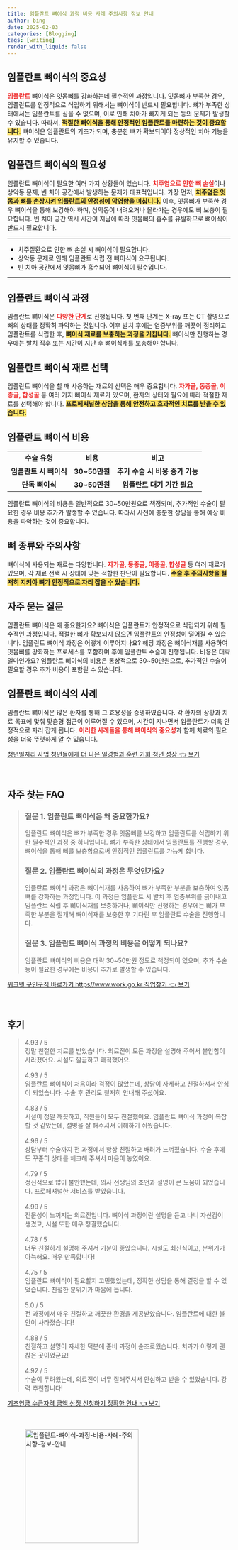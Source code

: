 ```yaml
---
title: 임플란트 뼈이식 과정 비용 사례 주의사항 정보 안내
author: bing
date: 2025-02-03
categories: [Blogging]
tags: [writing]
render_with_liquid: false
---
```



<h2 id='임플란트_뼈이식_중요성'>임플란트 뼈이식의 중요성</h2>

<p><b><span style="color: #ee2323;">임플란트</span></b> 뼈이식은 잇몸뼈를 강화하는데 필수적인 과정입니다. 잇몸뼈가 부족한 경우, 임플란트를 안정적으로 식립하기 위해서는 뼈이식이 반드시 필요합니다. 뼈가 부족한 상태에서는 임플란트를 심을 수 없으며, 이로 인해 치아가 빠지게 되는 등의 문제가 발생할 수 있습니다. 따라서, <b><span style="background-color: #ffe066;">적절한 뼈이식을 통해 안정적인 임플란트를 마련하는 것이 중요합니다.</span></b> 뼈이식은 임플란트의 기초가 되며, 충분한 뼈가 확보되어야 정상적인 치아 기능을 유지할 수 있습니다.</p>

<h2 id='임플란트_뼈이식_필요성'>임플란트 뼈이식의 필요성</h2>

<p>임플란트 뼈이식이 필요한 여러 가지 상황들이 있습니다. <b><span style="color: #ee2323;">치주염으로 인한 뼈 손실</span></b>이나 상악동 문제, 빈 치아 공간에서 발생하는 문제가 대표적입니다. 가장 먼저, <b><span style="background-color: #ffe066;">치주염은 잇몸과 뼈를 손상시켜 임플란트의 안정성에 악영향을 미칩니다.</span></b> 이후, 잇몸뼈가 부족한 경우 뼈이식을 통해 보강해야 하며, 상악동이 내려오거나 올라가는 경우에도 뼈 보충이 필요합니다. 빈 치아 공간 역시 시간이 지남에 따라 잇몸뼈의 흡수를 유발하므로 뼈이식이 반드시 필요합니다.</p>

<hr />

<ul>
    <li>치주질환으로 인한 뼈 손실 시 뼈이식이 필요합니다.</li>
    <li>상악동 문제로 인해 임플란트 식립 전 뼈이식이 요구됩니다.</li>
    <li>빈 치아 공간에서 잇몸뼈가 흡수되어 뼈이식이 필수입니다.</li>
</ul>

<hr />

<h2 id='임플란트_뼈이식_과정'>임플란트 뼈이식 과정</h2>

<p>임플란트 뼈이식은 <b><span style="color: #ee2323;">다양한 단계</span></b>로 진행됩니다. 첫 번째 단계는 X-ray 또는 CT 촬영으로 뼈의 상태를 정확히 파악하는 것입니다. 이후 발치 후에는 염증부위를 깨끗이 정리하고 임플란트를 식립한 후, <b><span style="background-color: #ffe066;">뼈이식 재료를 보충하는 과정을 거칩니다.</span></b> 뼈이식만 진행하는 경우에는 발치 직후 또는 시간이 지난 후 뼈이식재를 보충해야 합니다.</p>

<h2 id='재료_선택과정'>임플란트 뼈이식 재료 선택</h2>

<p>임플란트 뼈이식을 할 때 사용하는 재료의 선택은 매우 중요합니다. <b><span style="color: #ee2323;">자가골, 동종골, 이종골, 합성골</span></b> 등 여러 가지 뼈이식 재료가 있으며, 환자의 상태와 필요에 따라 적절한 재료를 선택해야 합니다. <b><span style="background-color: #ffe066;">프로페셔널한 상담을 통해 안전하고 효과적인 치료를 받을 수 있습니다.</span></b></p>

<h2 id='임플란트_수술비용'>임플란트 뼈이식 비용</h2>

<table>
    <tr>
        <td style="text-align: center; height: 17px;"><b>수술 유형</b></td>
        <td style="text-align: center; height: 17px;"><b>비용</b></td>
        <td style="text-align: center; height: 17px;"><b>비고</b></td>
    </tr>
    <tr>
        <td style="text-align: center; height: 17px;"><b>임플란트 시 뼈이식</b></td>
        <td style="text-align: center; height: 17px;"><b>30~50만원</b></td>
        <td style="text-align: center; height: 17px;"><b>추가 수술 시 비용 증가 가능</b></td>
    </tr>
    <tr>
        <td style="text-align: center; height: 17px;"><b>단독 뼈이식</b></td>
        <td style="text-align: center; height: 17px;"><b>30~50만원</b></td>
        <td style="text-align: center; height: 17px;"><b>임플란트 대기 기간 필요</b></td>
    </tr>
</table>

<p>임플란트 뼈이식의 비용은 일반적으로 30~50만원으로 책정되며, 추가적인 수술이 필요한 경우 비용 추가가 발생할 수 있습니다. 따라서 사전에 충분한 상담을 통해 예상 비용을 파악하는 것이 중요합니다.</p>

<h2 id='뼈종류_및_주의사항'>뼈 종류와 주의사항</h2>

<p>뼈이식에 사용되는 재료는 다양합니다. <b><span style="color: #ee2323;">자가골, 동종골, 이종골, 합성골</span></b> 등 여러 재료가 있으며, 각 재료 선택 시 상태에 맞는 적합한 판단이 필요합니다. <b><span style="background-color: #ffe066;">수술 후 주의사항을 철저히 지켜야 뼈가 안정적으로 자리 잡을 수 있습니다.</span></b></p>

<h2 id='자주_묻는_질문'>자주 묻는 질문</h2>

<p>임플란트 뼈이식은 왜 중요한가요? 뼈이식은 임플란트가 안정적으로 식립되기 위해 필수적인 과정입니다. 적절한 뼈가 확보되지 않으면 임플란트의 안정성이 떨어질 수 있습니다. 임플란트 뼈이식 과정은 어떻게 이루어지나요? 해당 과정은 뼈이식재를 사용하여 잇몸뼈를 강화하는 프로세스를 포함하며 후에 임플란트 수술이 진행됩니다. 비용은 대략 얼마인가요? 임플란트 뼈이식의 비용은 통상적으로 30~50만원으로, 추가적인 수술이 필요할 경우 추가 비용이 포함될 수 있습니다.</p>

<h2 id='임플란트_뼈이식_사례'>임플란트 뼈이식의 사례</h2>

<p>임플란트 뼈이식은 많은 환자를 통해 그 효용성을 증명하였습니다. 각 환자의 상황과 치료 목표에 맞춰 맞춤형 접근이 이루어질 수 있으며, 시간이 지나면서 임플란트가 더욱 안정적으로 자리 잡게 됩니다. <b><span style="color: #ee2323;">이러한 사례들을 통해 뼈이식의 중요성</span></b>과 함께 치료의 필요성을 더욱 뚜렷하게 알 수 있습니다.</p>


<p><a class="click-button" title="청년일자리 사업 청년들에게 더 나은 일경험과 훈련 기회 청년 성장" href="https://adkhouse.github.io/posts/%EC%B2%AD%EB%85%84%EC%9D%BC%EC%9E%90%EB%A6%AC-%EC%82%AC%EC%97%85-%EC%B2%AD%EB%85%84%EB%93%A4%EC%97%90%EA%B2%8C-%EB%8D%94-%EB%82%98%EC%9D%80-%EC%9D%BC%EA%B2%BD%ED%97%98%EA%B3%BC-%ED%9B%88%EB%A0%A8-%EA%B8%B0%ED%9A%8C-%EC%B2%AD%EB%85%84-%EC%84%B1%EC%9E%A5/" rel="dofollow">청년일자리 사업 청년들에게 더 나은 일경험과 훈련 기회 청년 성장 👈 보기</a></p><br>
<h2 id='자주_찾는_FAQ'>자주 찾는 FAQ</h2>
<div itemscope="" itemtype="https://schema.org/FAQPage"> 
<blockquote> 
<div itemscope="" itemprop="mainEntity" itemtype="https://schema.org/Question"> 
<h3 itemprop="name">질문 1. 임플란트 뼈이식은 왜 중요한가요?</h3> 
<div itemscope="" itemprop="acceptedAnswer" itemtype="https://schema.org/Answer"> 
<span itemprop="text"> 
<p>임플란트 뼈이식은 뼈가 부족한 경우 잇몸뼈를 보강하고 임플란트를 식립하기 위한 필수적인 과정 중 하나입니다. 뼈가 부족한 상태에서 임플란트를 진행할 경우, 뼈이식을 통해 뼈를 보충함으로써 안정적인 임플란트를 가능케 합니다.</p> 
</span> 
</div> 
</div> 

<div itemscope="" itemprop="mainEntity" itemtype="https://schema.org/Question"> 
<h3 itemprop="name">질문 2. 임플란트 뼈이식의 과정은 무엇인가요?</h3> 
<div itemscope="" itemprop="acceptedAnswer" itemtype="https://schema.org/Answer"> 
<span itemprop="text"> 
<p>임플란트 뼈이식 과정은 뼈이식재를 사용하여 뼈가 부족한 부분을 보충하여 잇몸뼈를 강화하는 과정입니다. 이 과정은 임플란트 시 발치 후 염증부위를 긁어내고 임플란트 식립 후 뼈이식재를 보충하거나, 뼈이식만 진행하는 경우에는 뼈가 부족한 부분을 절개해 뼈이식재를 보충한 후 기다린 후 임플란트 수술을 진행합니다.</p> 
</span> 
</div> 
</div> 

<div itemscope="" itemprop="mainEntity" itemtype="https://schema.org/Question"> 
<h3 itemprop="name">질문 3. 임플란트 뼈이식 과정의 비용은 어떻게 되나요?</h3> 
<div itemscope="" itemprop="acceptedAnswer" itemtype="https://schema.org/Answer"> 
<span itemprop="text"> 
<p>임플란트 뼈이식의 비용은 대략 30~50만원 정도로 책정되어 있으며, 추가 수술 등이 필요한 경우에는 비용이 추가로 발생할 수 있습니다.</p> 
</span> 
</div> 
</div> 

</blockquote> 
</div>
<p><a class="click-button" title="워크넷 구인구직 바로가기 https//www.work.go.kr 직업찾기" href="https://adkhouse.github.io/posts/%EC%9B%8C%ED%81%AC%EB%84%B7-%EA%B5%AC%EC%9D%B8%EA%B5%AC%EC%A7%81-%EB%B0%94%EB%A1%9C%EA%B0%80%EA%B8%B0-httpswww.work.go.kr-%EC%A7%81%EC%97%85%EC%B0%BE%EA%B8%B0/" rel="dofollow">워크넷 구인구직 바로가기 https//www.work.go.kr 직업찾기 👈 보기</a></p><br>
<h2 id='후기'>후기</h2>
<div itemscope itemtype="https://schema.org/Product">
  <blockquote>
  <div itemprop="review" itemscope itemtype="https://schema.org/Review">
      <div itemprop="reviewRating" itemscope itemtype="https://schema.org/Rating"> <span itemprop="ratingValue">4.93</span> / <span itemprop="bestRating">5</span> </div>
      <span itemprop="reviewBody">정말 친절한 치료를 받았습니다. 의료진이 모든 과정을 설명해 주어서 불안함이 사라졌어요. 시설도 깔끔하고 쾌적했어요.</span>
  </div>
  <br>
  <div itemprop="review" itemscope itemtype="https://schema.org/Review">
      <div itemprop="reviewRating" itemscope itemtype="https://schema.org/Rating"> <span itemprop="ratingValue">4.93</span> / <span itemprop="bestRating">5</span> </div>
      <span itemprop="reviewBody">임플란트 뼈이식이 처음이라 걱정이 많았는데, 상담이 자세하고 친절하셔서 안심이 되었습니다. 수술 후 관리도 철저히 안내해 주셨어요.</span>
  </div>
  <br>
  <div itemprop="review" itemscope itemtype="https://schema.org/Review">
      <div itemprop="reviewRating" itemscope itemtype="https://schema.org/Rating"> <span itemprop="ratingValue">4.83</span> / <span itemprop="bestRating">5</span> </div>
      <span itemprop="reviewBody">시설이 정말 깨끗하고, 직원들이 모두 친절했어요. 임플란트 뼈이식 과정이 복잡할 것 같았는데, 설명을 잘 해주셔서 이해하기 쉬웠습니다.</span>
  </div>
  <br>
  <div itemprop="review" itemscope itemtype="https://schema.org/Review">
      <div itemprop="reviewRating" itemscope itemtype="https://schema.org/Rating"> <span itemprop="ratingValue">4.96</span> / <span itemprop="bestRating">5</span> </div>
      <span itemprop="reviewBody">상담부터 수술까지 전 과정에서 항상 친절하고 배려가 느껴졌습니다. 수술 후에도 꾸준히 상태를 체크해 주셔서 마음이 놓였어요.</span>
  </div>
  <br>
  <div itemprop="review" itemscope itemtype="https://schema.org/Review">
      <div itemprop="reviewRating" itemscope itemtype="https://schema.org/Rating"> <span itemprop="ratingValue">4.79</span> / <span itemprop="bestRating">5</span> </div>
      <span itemprop="reviewBody">정신적으로 많이 불안했는데, 의사 선생님의 조언과 설명이 큰 도움이 되었습니다. 프로페셔널한 서비스를 받았습니다.</span>
  </div>
  <br>
  <div itemprop="review" itemscope itemtype="https://schema.org/Review">
      <div itemprop="reviewRating" itemscope itemtype="https://schema.org/Rating"> <span itemprop="ratingValue">4.99</span> / <span itemprop="bestRating">5</span> </div>
      <span itemprop="reviewBody">전문성이 느껴지는 의료진입니다. 뼈이식 과정이란 설명을 듣고 나니 자신감이 생겼고, 시설 또한 매우 청결했습니다.</span>
  </div>
  <br>
  <div itemprop="review" itemscope itemtype="https://schema.org/Review">
      <div itemprop="reviewRating" itemscope itemtype="https://schema.org/Rating"> <span itemprop="ratingValue">4.78</span> / <span itemprop="bestRating">5</span> </div>
      <span itemprop="reviewBody">너무 친절하게 설명해 주셔서 기분이 좋았습니다. 시설도 최신식이고, 분위기가 아늑해요. 매우 만족합니다!</span>
  </div>
  <br>
  <div itemprop="review" itemscope itemtype="https://schema.org/Review">
      <div itemprop="reviewRating" itemscope itemtype="https://schema.org/Rating"> <span itemprop="ratingValue">4.75</span> / <span itemprop="bestRating">5</span> </div>
      <span itemprop="reviewBody">임플란트 뼈이식이 필요할지 고민했었는데, 정확한 상담을 통해 결정을 할 수 있었습니다. 친절한 분위기가 마음에 듭니다.</span>
  </div>
  <br>
  <div itemprop="review" itemscope itemtype="https://schema.org/Review">
      <div itemprop="reviewRating" itemscope itemtype="https://schema.org/Rating"> <span itemprop="ratingValue">5.0</span> / <span itemprop="bestRating">5</span> </div>
      <span itemprop="reviewBody">전 과정에서 매우 친절하고 깨끗한 환경을 제공받았습니다. 임플란트에 대한 불안이 사라졌습니다!</span>
  </div>
  <br>
  <div itemprop="review" itemscope itemtype="https://schema.org/Review">
      <div itemprop="reviewRating" itemscope itemtype="https://schema.org/Rating"> <span itemprop="ratingValue">4.88</span> / <span itemprop="bestRating">5</span> </div>
      <span itemprop="reviewBody">친절하고 설명이 자세한 덕분에 준비 과정이 순조로웠습니다. 치과가 이렇게 괜찮은 곳이었군요!</span>
  </div>
  <br>
  <div itemprop="review" itemscope itemtype="https://schema.org/Review">
      <div itemprop="reviewRating" itemscope itemtype="https://schema.org/Rating"> <span itemprop="ratingValue">4.92</span> / <span itemprop="bestRating">5</span> </div>
      <span itemprop="reviewBody">수술이 두려웠는데, 의료진이 너무 잘해주셔서 안심하고 받을 수 있었습니다. 강력 추천합니다!</span>
  </div>
  </blockquote>
</div>
<p><a class="click-button" title="기초연금 수급자격 금액 산정 신청하기 정확한 안내" href="https://adkhouse.github.io/posts/%EA%B8%B0%EC%B4%88%EC%97%B0%EA%B8%88-%EC%88%98%EA%B8%89%EC%9E%90%EA%B2%A9-%EA%B8%88%EC%95%A1-%EC%82%B0%EC%A0%95-%EC%8B%A0%EC%B2%AD%ED%95%98%EA%B8%B0-%EC%A0%95%ED%99%95%ED%95%9C-%EC%95%88%EB%82%B4/" rel="dofollow">기초연금 수급자격 금액 산정 신청하기 정확한 안내 👈 보기</a></p><br>
<figure class="image"><img src="https://adkhouse.github.io/assets/img/thumbnail/임플란트-뼈이식-과정-비용-사례-주의사항-정보-안내.webp" alt="임플란트-뼈이식-과정-비용-사례-주의사항-정보-안내" width="256" height="256"></figure>